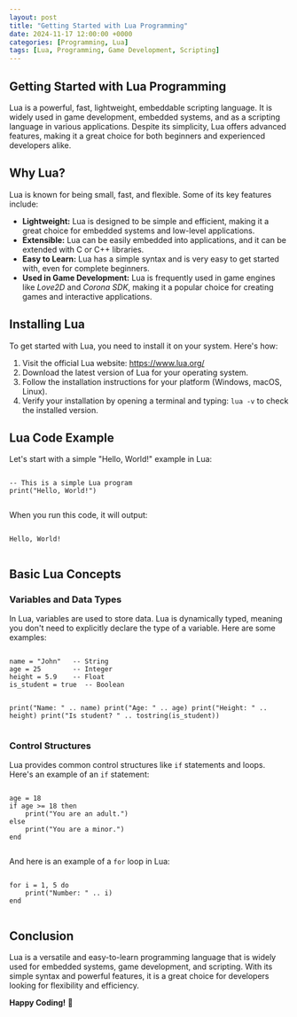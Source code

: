 ```yaml
---
layout: post
title: "Getting Started with Lua Programming"
date: 2024-11-17 12:00:00 +0000
categories: [Programming, Lua]
tags: [Lua, Programming, Game Development, Scripting]
---
```


<!-- The Content of the Lua Programming Post -->
<article class="post">
  <h1>Getting Started with Lua Programming</h1>

  <p>Lua is a powerful, fast, lightweight, embeddable scripting language. It is widely used in game development, embedded systems, and as a scripting language in various applications. Despite its simplicity, Lua offers advanced features, making it a great choice for both beginners and experienced developers alike.</p>

  <h2>Why Lua?</h2>
  <p>Lua is known for being small, fast, and flexible. Some of its key features include:</p>
  <ul>
    <li><strong>Lightweight:</strong> Lua is designed to be simple and efficient, making it a great choice for embedded systems and low-level applications.</li>
    <li><strong>Extensible:</strong> Lua can be easily embedded into applications, and it can be extended with C or C++ libraries.</li>
    <li><strong>Easy to Learn:</strong> Lua has a simple syntax and is very easy to get started with, even for complete beginners.</li>
    <li><strong>Used in Game Development:</strong> Lua is frequently used in game engines like <em>Love2D</em> and <em>Corona SDK</em>, making it a popular choice for creating games and interactive applications.</li>
  </ul>

  <h2>Installing Lua</h2>
  <p>To get started with Lua, you need to install it on your system. Here's how:</p>
  <ol>
    <li>Visit the official Lua website: <a href="https://www.lua.org/" target="_blank">https://www.lua.org/</a></li>
    <li>Download the latest version of Lua for your operating system.</li>
    <li>Follow the installation instructions for your platform (Windows, macOS, Linux).</li>
    <li>Verify your installation by opening a terminal and typing:
      <code>lua -v</code> to check the installed version.</li>
  </ol>

  <h2>Lua Code Example</h2>
  <p>Let's start with a simple "Hello, World!" example in Lua:</p>
  <pre><code class="language-lua">
-- This is a simple Lua program
print("Hello, World!")
  </code></pre>
  <p>When you run this code, it will output:</p>
  <pre><code class="language-lua">
Hello, World!
  </code></pre>

  <h2>Basic Lua Concepts</h2>
  <h3>Variables and Data Types</h3>
  <p>In Lua, variables are used to store data. Lua is dynamically typed, meaning you don't need to explicitly declare the type of a variable. Here are some examples:</p>
  <pre><code class="language-lua">
name = "John"   -- String
age = 25        -- Integer
height = 5.9    -- Float
is_student = true  -- Boolean

print("Name: " .. name)
print("Age: " .. age)
print("Height: " .. height)
print("Is student? " .. tostring(is_student))
  </code></pre>

  <h3>Control Structures</h3>
  <p>Lua provides common control structures like <code>if</code> statements and loops. Here's an example of an <code>if</code> statement:</p>
  <pre><code class="language-lua">
age = 18
if age >= 18 then
    print("You are an adult.")
else
    print("You are a minor.")
end
  </code></pre>

  <p>And here is an example of a <code>for</code> loop in Lua:</p>
  <pre><code class="language-lua">
for i = 1, 5 do
    print("Number: " .. i)
end
  </code></pre>

  <h2>Conclusion</h2>
  <p>Lua is a versatile and easy-to-learn programming language that is widely used for embedded systems, game development, and scripting. With its simple syntax and powerful features, it is a great choice for developers looking for flexibility and efficiency.</p>

  <p><strong>Happy Coding!</strong> 🚀</p>
</article>